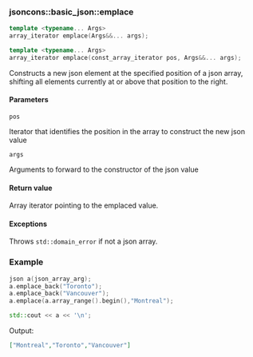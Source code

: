 ### jsoncons::basic_json::emplace

```cpp
template <typename... Args>
array_iterator emplace(Args&&... args);

template <typename... Args>
array_iterator emplace(const_array_iterator pos, Args&&... args);
```

Constructs a new json element at the specified position of a json array, shifting all elements currently at or above that position to the right.

#### Parameters

    pos
Iterator that identifies the position in the array to construct the new json value

    args
Arguments to forward to the constructor of the json value

#### Return value

Array iterator pointing to the emplaced value.

#### Exceptions

Throws `std::domain_error` if not a json array.

### Example

```cpp
json a(json_array_arg);
a.emplace_back("Toronto");
a.emplace_back("Vancouver");
a.emplace(a.array_range().begin(),"Montreal");

std::cout << a << '\n';
```
Output:

```json
["Montreal","Toronto","Vancouver"]
```

